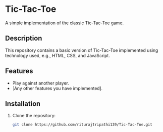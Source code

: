 # Tic-Tac-Toe

A simple implementation of the classic Tic-Tac-Toe game.

## Description

This repository contains a basic version of Tic-Tac-Toe implemented using  technology used, e.g., HTML, CSS, and JavaScript.

## Features

- Play against another player.
- [Any other features you have implemented].

## Installation

1. Clone the repository:

   ```bash
   git clone https://github.com/riturajtripathi139/Tic-Tac-Toe.git
